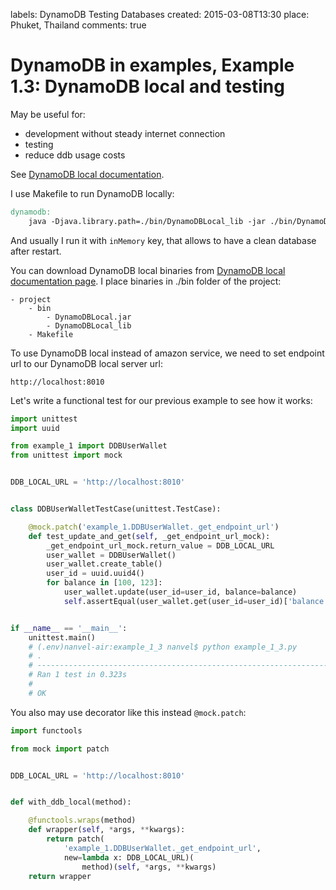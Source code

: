 labels: DynamoDB
        Testing
        Databases
created: 2015-03-08T13:30
place: Phuket, Thailand
comments: true

# DynamoDB in examples, Example 1.3: DynamoDB local and testing

May be useful for:

- development without steady internet connection
- testing
- reduce ddb usage costs

See [DynamoDB local documentation](http://docs.aws.amazon.com/amazondynamodb/latest/developerguide/Tools.DynamoDBLocal.html).

I use Makefile to run DynamoDB locally:
```makefile
dynamodb:
	java -Djava.library.path=./bin/DynamoDBLocal_lib -jar ./bin/DynamoDBLocal.jar -port 8010 -inMemory # -dbPath ./bin/db.bin
```

And usually I run it with ```inMemory``` key, that allows to have a clean database after restart.

You can download DynamoDB local binaries from [DynamoDB local documentation page](http://docs.aws.amazon.com/amazondynamodb/latest/developerguide/Tools.DynamoDBLocal.html).
I place binaries in ./bin folder of the project:
```
- project
    - bin
        - DynamoDBLocal.jar
        - DynamoDBLocal_lib
    - Makefile
```

To use DynamoDB local instead of amazon service, we need to set endpoint url to our DynamoDB local server url:
```
http://localhost:8010
```

Let's write a functional test for our previous example to see how it works:
```python
import unittest
import uuid

from example_1 import DDBUserWallet
from unittest import mock


DDB_LOCAL_URL = 'http://localhost:8010'


class DDBUserWalletTestCase(unittest.TestCase):

    @mock.patch('example_1.DDBUserWallet._get_endpoint_url')
    def test_update_and_get(self, _get_endpoint_url_mock):
        _get_endpoint_url_mock.return_value = DDB_LOCAL_URL
        user_wallet = DDBUserWallet()
        user_wallet.create_table()
        user_id = uuid.uuid4()
        for balance in [100, 123]:
            user_wallet.update(user_id=user_id, balance=balance)
            self.assertEqual(user_wallet.get(user_id=user_id)['balance'], balance)


if __name__ == '__main__':
    unittest.main()
    # (.env)nanvel-air:example_1_3 nanvel$ python example_1_3.py
    # .
    # ----------------------------------------------------------------------
    # Ran 1 test in 0.323s
    #
    # OK
```

You also may use decorator like this instead ```@mock.patch```:
```python
import functools

from mock import patch


DDB_LOCAL_URL = 'http://localhost:8010'


def with_ddb_local(method):

    @functools.wraps(method)
    def wrapper(self, *args, **kwargs):
        return patch(
            'example_1.DDBUserWallet._get_endpoint_url',
            new=lambda x: DDB_LOCAL_URL)(
                method)(self, *args, **kwargs)
    return wrapper
```
